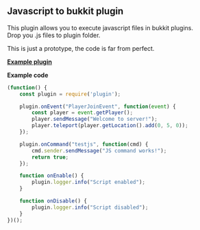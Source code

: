 ## Javascript to bukkit plugin
This plugin allows you to execute javascript files in bukkit plugins.   
Drop you .js files to plugin folder.

This is just a prototype, the code is far from perfect.

**[Example plugin](https://github.com/karpen-dev/SimpleWeather/)**

**Example code**  
```javascript
(function() {
    const plugin = require('plugin');

    plugin.onEvent("PlayerJoinEvent", function(event) {
        const player = event.getPlayer();
        player.sendMessage("Welcome to server!");
        player.teleport(player.getLocation().add(0, 5, 0));
    });

    plugin.onCommand("testjs", function(cmd) {
        cmd.sender.sendMessage("JS command works!");
        return true;
    });

    function onEnable() {
        plugin.logger.info("Script enabled");
    }

    function onDisable() {
        plugin.logger.info("Script disabled");
    }
})();
```
